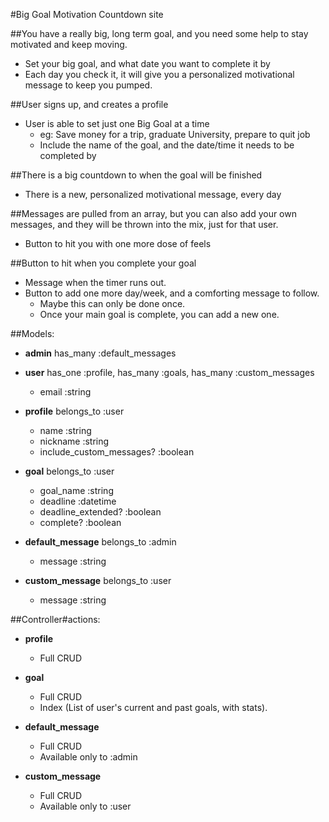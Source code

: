 #Big Goal Motivation Countdown site

##You have a really big, long term goal, and you need some help to stay motivated and keep moving.
* Set your big goal, and what date you want to complete it by
* Each day you check it, it will give you a personalized motivational message to keep you pumped.

##User signs up, and creates a profile
* User is able to set just one Big Goal at a time
	* eg: Save money for a trip, graduate University, prepare to quit job
	* Include the name of the goal, and the date/time it needs to be completed by

##There is a big countdown to when the goal will be finished
* There is a new, personalized motivational message, every day

##Messages are pulled from an array, but you can also add your own messages, and they will be thrown into the mix, just for that user.
* Button to hit you with one more dose of feels

##Button to hit when you complete your goal
* Message when the timer runs out.
* Button to add one more day/week, and a comforting message to follow.
	* Maybe this can only be done once.
	* Once your main goal is complete, you can add a new one.

##Models:
* __admin__
	has\_many :default\_messages

* __user__
	has_one :profile,
	has_many :goals,
	has\_many :custom_messages
	* email												:string

* __profile__
	belongs_to :user
	* name												:string
	* nickname										:string
	* include\_custom\_messages?	:boolean

* __goal__
	belongs\_to :user
	* goal_name										:string
	* deadline										:datetime
	* deadline\_extended?					:boolean
	* complete?										:boolean

* __default_message__
	belongs\_to :admin
	* message											:string

* __custom_message__
	belongs\_to :user
	* message											:string

##Controller#actions:
* __profile__
	* Full CRUD

* __goal__
	* Full CRUD
	* Index (List of user's current and past goals, with stats).

* __default_message__
	* Full CRUD
	* Available only to :admin

* __custom_message__
	* Full CRUD
	* Available only to :user
